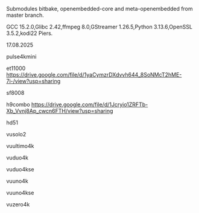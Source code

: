 Submodules bitbake, openembedded-core and meta-openembedded from master branch.

GCC 15.2.0,Glibc 2.42,ffmpeg 8.0,GStreamer 1.26.5,Python 3.13.6,OpenSSL 3.5.2,kodi22 Piers.

17.08.2025

pulse4kmini


et11000
https://drive.google.com/file/d/1yaCymzrDXdvvh644_8SoNMcT2hME-7i-/view?usp=sharing

sf8008


h9combo
https://drive.google.com/file/d/1Jcryio1ZRFTb-Xb_Vvnj8Ap_cwcn6FTH/view?usp=sharing

hd51


vusolo2


vuultimo4k


vuduo4k


vuduo4kse


vuuno4k


vuuno4kse


vuzero4k

